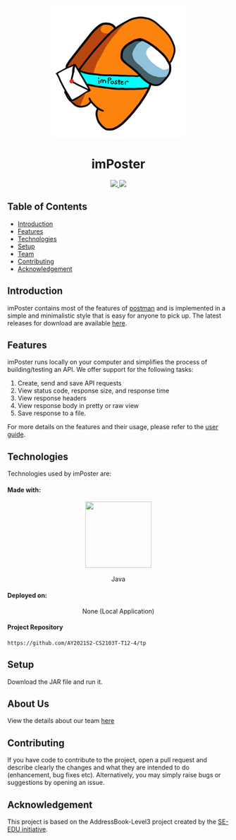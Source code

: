<p align="center">
  <img src="docs/images/imPoster.png" width="300px" />
  <h1 align="center">imPoster</h1>
</p>

<p align="center">
  <a href="https://github.com/AY2021S2-CS2103T-T12-4/tp/actions"> <img src="https://github.com/AY2021S2-CS2103T-T12-4/tp/workflows/Java%20CI/badge.svg" /> </a>
  <a href="https://codecov.io/gh/AY2021S2-CS2103T-T12-4/tp"> <img src="https://codecov.io/gh/AY2021S2-CS2103T-T12-4/tp/branch/master/graph/badge.svg" /> </a>
</p>

## Table of Contents

- [Introduction](#introduction)
- [Features](#features)
- [Technologies](#technologies)
- [Setup](#setup)
- [Team](#about-us)
- [Contributing](#contributing)
- [Acknowledgement](#Acknowledgement)

## Introduction

imPoster contains most of the features of [postman](https://www.postman.com/)
and is implemented in a simple and minimalistic style that is easy for anyone to
pick up. The latest releases for download are available
[here](https://github.com/AY2021S2-CS2103T-T12-4/tp/releases).

## Features

imPoster runs locally on your computer and simplifies the process of
building/testing an API. We offer support for the following tasks:

1. Create, send and save API requests
2. View status code, response size, and response time
3. View response headers
4. View response body in pretty or raw view
5. Save response to a file.

For more details on the features and their usage, please refer to the
[user guide](https://ay2021s2-cs2103t-t12-4.github.io/tp/UserGuide.html).

## Technologies

Technologies used by imPoster are:

#### Made with:

<p align="center">
  <img height="150" width="150" src="https://i.imgur.com/5zlrxVc.png"/>
</p>
<p align="center">
Java
</p>

#### Deployed on:

<p align="center">
None (Local Application)
</p>

#### Project Repository

```
https://github.com/AY2021S2-CS2103T-T12-4/tp
```

## Setup

Download the JAR file and run it.

<!-- To elaborate on in the future. -->

<!-- add pic here -->

## About Us

View the details about our team [here](docs/AboutUs.md)

## Contributing

If you have code to contribute to the project, open a pull request and describe
clearly the changes and what they are intended to do (enhancement, bug fixes
etc). Alternatively, you may simply raise bugs or suggestions by opening an
issue.

## Acknowledgement

This project is based on the AddressBook-Level3 project created by the [SE-EDU initiative](https://se-education.org).
